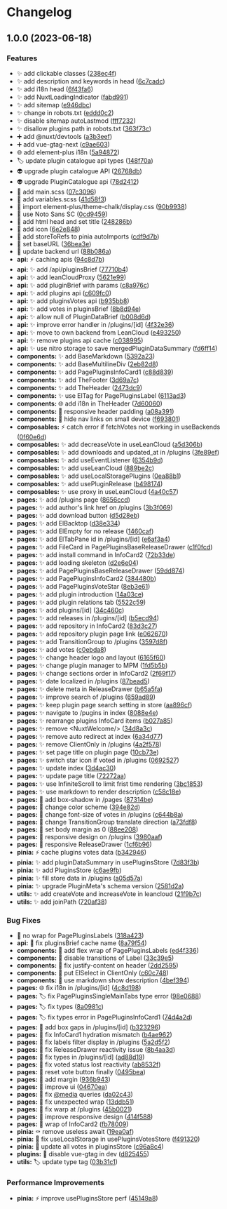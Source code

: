 # Changelog

## 1.0.0 (2023-06-18)


### Features

* ✨ add clickable classes ([238ec4f](https://github.com/AnzhiZhang/MCDReforgedWebsiteFrontend/commit/238ec4fe37fe968da98a3ed9eb0520e348a8f36a))
* ✨ add description and keywords in head ([6c7cadc](https://github.com/AnzhiZhang/MCDReforgedWebsiteFrontend/commit/6c7cadc4501f0a4b0616ffe144b1eda69a8ce3a1))
* ✨ add i18n head ([6f43fa6](https://github.com/AnzhiZhang/MCDReforgedWebsiteFrontend/commit/6f43fa6ba49f7bececd2c05febf9ad7982dc6424))
* ✨ add NuxtLoadingIndicator ([fabd991](https://github.com/AnzhiZhang/MCDReforgedWebsiteFrontend/commit/fabd991a404b2b4ac2e13b34354a46aee31f3900))
* ✨ add sitemap ([e946dbc](https://github.com/AnzhiZhang/MCDReforgedWebsiteFrontend/commit/e946dbc203ab17c4bbca6098b2432dc44fb2a056))
* ✨ change in robots.txt ([eddd0c2](https://github.com/AnzhiZhang/MCDReforgedWebsiteFrontend/commit/eddd0c2b731c587288f91a0b1e72b2a1ef3e4925))
* ✨ disable sitemap autoLastmod ([fff7232](https://github.com/AnzhiZhang/MCDReforgedWebsiteFrontend/commit/fff7232459daf7efb6e32e75b5b4eddc0ceef887))
* ✨ disallow plugins path in robots.txt ([363f73c](https://github.com/AnzhiZhang/MCDReforgedWebsiteFrontend/commit/363f73c62858bdbbeb669d0cc9e9b194cb5bddb4))
* ➕ add @nuxt/devtools ([a3b3eef](https://github.com/AnzhiZhang/MCDReforgedWebsiteFrontend/commit/a3b3eef2e8fd8bd70fc6fdeb0d9aecd67b7d469f))
* ➕ add vue-gtag-next ([c9ae603](https://github.com/AnzhiZhang/MCDReforgedWebsiteFrontend/commit/c9ae603adace6ae9b712551fa41a7c0120a87fcb))
* 🌐 add element-plus i18n ([5a94872](https://github.com/AnzhiZhang/MCDReforgedWebsiteFrontend/commit/5a948723d0d8ab8b734138504c8258ae8358e9b6))
* 🏷️ update plugin catalogue api types ([148f70a](https://github.com/AnzhiZhang/MCDReforgedWebsiteFrontend/commit/148f70a97e236506d7308494fb013817c6217111))
* 👽️ upgrade plugin catalogue API ([26768db](https://github.com/AnzhiZhang/MCDReforgedWebsiteFrontend/commit/26768db387ea9b5edb0c2155adedfe5fe2016d55))
* 👽️ upgrade PluginCatalogue api ([78d2412](https://github.com/AnzhiZhang/MCDReforgedWebsiteFrontend/commit/78d2412b50fbe151fd55eebd342ef9c97668623f))
* 💄 add main.scss ([07c3096](https://github.com/AnzhiZhang/MCDReforgedWebsiteFrontend/commit/07c309603f245c702c669125cb94accd64b84957))
* 💄 add variables.scss ([41d58f3](https://github.com/AnzhiZhang/MCDReforgedWebsiteFrontend/commit/41d58f347a3a65c9e214e5795ff2508125010dd9))
* 💄 import element-plus/theme-chalk/display.css ([90b9938](https://github.com/AnzhiZhang/MCDReforgedWebsiteFrontend/commit/90b9938e32e57fce2ef8e9cd829c12158dbbc198))
* 💄 use Noto Sans SC ([0cd9459](https://github.com/AnzhiZhang/MCDReforgedWebsiteFrontend/commit/0cd94595f47a4fadff7e5e7f26a6731a1ee0652f))
* 🔧 add html head and set title ([248286b](https://github.com/AnzhiZhang/MCDReforgedWebsiteFrontend/commit/248286b061ef67660855b3cae6fba80f5d0dfb90))
* 🔧 add icon ([6e2e848](https://github.com/AnzhiZhang/MCDReforgedWebsiteFrontend/commit/6e2e848f811bb5b2e3fd50aa08b726545859d53a))
* 🔧 add storeToRefs to pinia autoImports ([cdf9d7b](https://github.com/AnzhiZhang/MCDReforgedWebsiteFrontend/commit/cdf9d7bba141573d920803b4d8f265d1ff1c307f))
* 🔧 set baseURL ([36bea3e](https://github.com/AnzhiZhang/MCDReforgedWebsiteFrontend/commit/36bea3e609877556b6621861a9ac85b607c662a5))
* 🔧 update backend url ([88b086a](https://github.com/AnzhiZhang/MCDReforgedWebsiteFrontend/commit/88b086a35ff5416156110054e830b4238f3a4b8d))
* **api:** ⚡️ caching apis ([94c8d7b](https://github.com/AnzhiZhang/MCDReforgedWebsiteFrontend/commit/94c8d7be0fc305cd8374c2dea379d5cd1d60667d))
* **api:** ✨ add /api/pluginsBrief ([77710b4](https://github.com/AnzhiZhang/MCDReforgedWebsiteFrontend/commit/77710b46d42ae059bd939e663ce8ffddc1782e70))
* **api:** ✨ add leanCloudProxy ([5621e99](https://github.com/AnzhiZhang/MCDReforgedWebsiteFrontend/commit/5621e99ef6d69c4d5776ee669c1b072e5142d6c2))
* **api:** ✨ add pluginBrief with params ([c8a976c](https://github.com/AnzhiZhang/MCDReforgedWebsiteFrontend/commit/c8a976ccc31c7e4c5040f1f10ddea3b4885bf982))
* **api:** ✨ add plugins api ([c609fc0](https://github.com/AnzhiZhang/MCDReforgedWebsiteFrontend/commit/c609fc0ada1c755328a1a8496aa3e1efb26f7c18))
* **api:** ✨ add pluginsVotes api ([b935bb8](https://github.com/AnzhiZhang/MCDReforgedWebsiteFrontend/commit/b935bb8f5f8ee38b2a86e09231c638cfe123bcd0))
* **api:** ✨ add votes in pluginsBrief ([8b8d94e](https://github.com/AnzhiZhang/MCDReforgedWebsiteFrontend/commit/8b8d94e0d01e64643bbf4c58bc30a1f2de1abea1))
* **api:** ✨ allow null of PluginDataBrief ([b008d6d](https://github.com/AnzhiZhang/MCDReforgedWebsiteFrontend/commit/b008d6de4bc9581c181f7c78554ecb7644e0474a))
* **api:** ✨ improve error handler in /plugins/[id] ([4f32e36](https://github.com/AnzhiZhang/MCDReforgedWebsiteFrontend/commit/4f32e36f8f1e51fc68060bd5900096130eff4c40))
* **api:** ✨ move to own backend from LeanCloud ([e493250](https://github.com/AnzhiZhang/MCDReforgedWebsiteFrontend/commit/e493250e78fd395574fd16fbb2998dc13067d46f))
* **api:** ✨ remove plugins api cache ([c038995](https://github.com/AnzhiZhang/MCDReforgedWebsiteFrontend/commit/c038995ff4f90a9010fb0a8b099769d3d58593ad))
* **api:** ✨ use nitro storage to save mergedPluginDataSummary ([fd6ff14](https://github.com/AnzhiZhang/MCDReforgedWebsiteFrontend/commit/fd6ff14c814a1e845a253aee32ebac4349b4f875))
* **components:** ✨ add BaseMarkdown ([5392a23](https://github.com/AnzhiZhang/MCDReforgedWebsiteFrontend/commit/5392a23b6e6a015543288126cee8f942177df7ee))
* **components:** ✨ add BaseMultilineDiv ([2eb82d8](https://github.com/AnzhiZhang/MCDReforgedWebsiteFrontend/commit/2eb82d8c4b0117d3f7f01167d5ec8704d0678a1f))
* **components:** ✨ add PagePluginsInfoCard1 ([c88d839](https://github.com/AnzhiZhang/MCDReforgedWebsiteFrontend/commit/c88d8399def1d34c0c87ff8eed8a2b355dcff999))
* **components:** ✨ add TheFooter ([3d69a7c](https://github.com/AnzhiZhang/MCDReforgedWebsiteFrontend/commit/3d69a7c2b16d2d2a016332f16fd888629e799cf3))
* **components:** ✨ add TheHeader ([2473dc9](https://github.com/AnzhiZhang/MCDReforgedWebsiteFrontend/commit/2473dc95472bfa7ca6fe75cc98db3cca3524e469))
* **components:** ✨ use ElTag for PagePluginsLabel ([6113ad3](https://github.com/AnzhiZhang/MCDReforgedWebsiteFrontend/commit/6113ad3da7cf2767ac2414789a5e811a62ebe44d))
* **components:** 🌐 add i18n in TheHeader ([7d60060](https://github.com/AnzhiZhang/MCDReforgedWebsiteFrontend/commit/7d600603453e5a7be5fdbc453c9804ac7851ece8))
* **components:** 💄 responsive header padding ([a08a391](https://github.com/AnzhiZhang/MCDReforgedWebsiteFrontend/commit/a08a391c2e3d1133ef114f2cd039ce50a0292dbf))
* **components:** 📱 hide nav links on small device ([f693801](https://github.com/AnzhiZhang/MCDReforgedWebsiteFrontend/commit/f693801fe979e743a5440a254325c1a484017eff))
* **composables:** ⚡️ catch error if fetchVotes not working in useBackends ([0f60e6d](https://github.com/AnzhiZhang/MCDReforgedWebsiteFrontend/commit/0f60e6dfdd8648220e72147a1d8a84e17e204801))
* **composables:** ✨ add decreaseVote in useLeanCloud ([a5d306b](https://github.com/AnzhiZhang/MCDReforgedWebsiteFrontend/commit/a5d306ba2a3a6d122ec6674ed43203bbf8838c5a))
* **composables:** ✨ add downloads and updated_at in /plugins ([3fe89ef](https://github.com/AnzhiZhang/MCDReforgedWebsiteFrontend/commit/3fe89ef1be8cc731cd4f0aa7ae26ea3fbff416d6))
* **composables:** ✨ add useEventListener ([6354b9d](https://github.com/AnzhiZhang/MCDReforgedWebsiteFrontend/commit/6354b9d6c67057a2bdd7607354bd5399efcc4935))
* **composables:** ✨ add useLeanCloud ([889be2c](https://github.com/AnzhiZhang/MCDReforgedWebsiteFrontend/commit/889be2cf836eb0d756e580e992a24de6d1e175b9))
* **composables:** ✨ add useLocalStoragePlugins ([0ea88b1](https://github.com/AnzhiZhang/MCDReforgedWebsiteFrontend/commit/0ea88b19a78e76c0d331b8ae7a9752dcdaa98f38))
* **composables:** ✨ add usePluginRelease ([b498174](https://github.com/AnzhiZhang/MCDReforgedWebsiteFrontend/commit/b4981744cd1ab44318ba17b2f82f27b5b89f9f22))
* **composables:** ✨ use proxy in useLeanCloud ([4a40c57](https://github.com/AnzhiZhang/MCDReforgedWebsiteFrontend/commit/4a40c57553c4935f50ea2c5c8e544e87b1567893))
* **pages:** ✨ add /plugins page ([8656ccd](https://github.com/AnzhiZhang/MCDReforgedWebsiteFrontend/commit/8656ccd5d5f777711e6123cff52344f60d57b31c))
* **pages:** ✨ add author's link href on /plugins ([3b3f069](https://github.com/AnzhiZhang/MCDReforgedWebsiteFrontend/commit/3b3f069f3fdda3e298071ec81644cd3b1766b23f))
* **pages:** ✨ add download button ([d5d28eb](https://github.com/AnzhiZhang/MCDReforgedWebsiteFrontend/commit/d5d28eb08220a43b85de529d28e9bd9c0fc31f74))
* **pages:** ✨ add ElBacktop ([d38e334](https://github.com/AnzhiZhang/MCDReforgedWebsiteFrontend/commit/d38e334413070bd9a0f4cfeb8a57c81fd01401fe))
* **pages:** ✨ add ElEmpty for no release ([1460caf](https://github.com/AnzhiZhang/MCDReforgedWebsiteFrontend/commit/1460caffa817e4a99b058e28068bf6f612b491d2))
* **pages:** ✨ add ElTabPane id in /plugins/[id] ([e6af3a4](https://github.com/AnzhiZhang/MCDReforgedWebsiteFrontend/commit/e6af3a4c5b81eebf7ae157ca84e16d7725f6702e))
* **pages:** ✨ add FileCard in PagePluginsBaseReleaseDrawer ([c1f0fcd](https://github.com/AnzhiZhang/MCDReforgedWebsiteFrontend/commit/c1f0fcdad09f14651e8c2caa4d02a2bde91912ae))
* **pages:** ✨ add install command in InfoCard2 ([72b33de](https://github.com/AnzhiZhang/MCDReforgedWebsiteFrontend/commit/72b33def52f61fb10fb7ebb381a882a5dd1a4c82))
* **pages:** ✨ add loading skeleton ([d2e6e04](https://github.com/AnzhiZhang/MCDReforgedWebsiteFrontend/commit/d2e6e04af93116807eeb50480b50b0c6dd4a3ae4))
* **pages:** ✨ add PagePluginsBaseReleaseDrawer ([59dd874](https://github.com/AnzhiZhang/MCDReforgedWebsiteFrontend/commit/59dd874b6633234e7796871005ed1518ebce803b))
* **pages:** ✨ add PagePluginsInfoCard2 ([384480b](https://github.com/AnzhiZhang/MCDReforgedWebsiteFrontend/commit/384480b07708d5f5444727ccf4bd3bca4cf1d470))
* **pages:** ✨ add PagePluginsVoteStar ([8eb3e61](https://github.com/AnzhiZhang/MCDReforgedWebsiteFrontend/commit/8eb3e6163b681121aac2232cbf970a47551bd842))
* **pages:** ✨ add plugin introduction ([14a03ce](https://github.com/AnzhiZhang/MCDReforgedWebsiteFrontend/commit/14a03cef75a602fa34db9fa3d2f39aed602d1446))
* **pages:** ✨ add plugin relations tab ([5522c59](https://github.com/AnzhiZhang/MCDReforgedWebsiteFrontend/commit/5522c59e51faf26155fc74a0481c7eafc041d538))
* **pages:** ✨ add plugins/[id] ([34c460c](https://github.com/AnzhiZhang/MCDReforgedWebsiteFrontend/commit/34c460c4b2367097400d2a7fb3fb1c9e9436088d))
* **pages:** ✨ add releases in /plugins/[id] ([b5ecd94](https://github.com/AnzhiZhang/MCDReforgedWebsiteFrontend/commit/b5ecd9471c249c545f1fa569d435c99d61ee686d))
* **pages:** ✨ add repository in InfoCard2 ([83d3c27](https://github.com/AnzhiZhang/MCDReforgedWebsiteFrontend/commit/83d3c27ab316ea7fbe515ee55f005f797ac6a5bf))
* **pages:** ✨ add repository plugin page link ([e062670](https://github.com/AnzhiZhang/MCDReforgedWebsiteFrontend/commit/e062670fc87f7f41d1b2528fc49dbfd96e2f77c3))
* **pages:** ✨ add TransitionGroup to /plugins ([3597d8f](https://github.com/AnzhiZhang/MCDReforgedWebsiteFrontend/commit/3597d8f80aef3ad34bb2e9a27c7d604a04b242a4))
* **pages:** ✨ add votes ([c0ebda8](https://github.com/AnzhiZhang/MCDReforgedWebsiteFrontend/commit/c0ebda8e69d7eaa7ce826cc7de1cd2605ccffd1f))
* **pages:** ✨ change header logo and layout ([6165f60](https://github.com/AnzhiZhang/MCDReforgedWebsiteFrontend/commit/6165f604240753e370223b4193f75b67f0cfbeca))
* **pages:** ✨ change plugin manager to MPM ([1fd5b5b](https://github.com/AnzhiZhang/MCDReforgedWebsiteFrontend/commit/1fd5b5b166a9448e9adf0443114307e67f3f04e8))
* **pages:** ✨ change sections order in InfoCard2 ([2f69f17](https://github.com/AnzhiZhang/MCDReforgedWebsiteFrontend/commit/2f69f17982bb9498915a1b98a71cb2a85f62c9f6))
* **pages:** ✨ date localized in /plugins ([87bead5](https://github.com/AnzhiZhang/MCDReforgedWebsiteFrontend/commit/87bead545ea85b9e2f13274a3a7e259ebc3f756e))
* **pages:** ✨ delete meta in ReleaseDrawer ([b65a5fa](https://github.com/AnzhiZhang/MCDReforgedWebsiteFrontend/commit/b65a5fac119dea0ae8ab3353396a8fdd1a89aec2))
* **pages:** ✨ improve search of /plugins ([659ad89](https://github.com/AnzhiZhang/MCDReforgedWebsiteFrontend/commit/659ad897dda58fc06d7b6a0561e781f333be79fc))
* **pages:** ✨ keep plugin page search setting in store ([aa896cf](https://github.com/AnzhiZhang/MCDReforgedWebsiteFrontend/commit/aa896cfae70de02967cd0d49321900549763540c))
* **pages:** ✨ navigate to /pugins in index ([8088e4e](https://github.com/AnzhiZhang/MCDReforgedWebsiteFrontend/commit/8088e4e4fbe473550bbcb9ee564d830bdc22ac16))
* **pages:** ✨ rearrange plugins InfoCard items ([b027a85](https://github.com/AnzhiZhang/MCDReforgedWebsiteFrontend/commit/b027a857a8bb1c473ec116e9df05dee1cdb7c420))
* **pages:** ✨ remove &lt;NuxtWelcome/&gt; ([34d8a3c](https://github.com/AnzhiZhang/MCDReforgedWebsiteFrontend/commit/34d8a3c0e11f84ae7316101bb16a22c27d15059c))
* **pages:** ✨ remove auto redirect at index ([6a34d77](https://github.com/AnzhiZhang/MCDReforgedWebsiteFrontend/commit/6a34d774943661865afc5434c641a5e8b944aec9))
* **pages:** ✨ remove ClientOnly in /plugins ([4a2f578](https://github.com/AnzhiZhang/MCDReforgedWebsiteFrontend/commit/4a2f578e1a0593fd83592d60d50f270de267a68c))
* **pages:** ✨ set page title on plugin page ([10cb73e](https://github.com/AnzhiZhang/MCDReforgedWebsiteFrontend/commit/10cb73efe00402972085ecb49976719859d87fbc))
* **pages:** ✨ switch star icon if voted in /plugins ([0692527](https://github.com/AnzhiZhang/MCDReforgedWebsiteFrontend/commit/06925276d7c763ea9873ec0ff79bfac7dfc04275))
* **pages:** ✨ update index ([3d4ac30](https://github.com/AnzhiZhang/MCDReforgedWebsiteFrontend/commit/3d4ac30312ff1750ffcd35cc9a16e8e8d5846725))
* **pages:** ✨ update page title ([72272aa](https://github.com/AnzhiZhang/MCDReforgedWebsiteFrontend/commit/72272aa58caa30ca95add54309ece7a3fa975cda))
* **pages:** ✨ use InfiniteScroll to limit frist time rendering ([3bc1853](https://github.com/AnzhiZhang/MCDReforgedWebsiteFrontend/commit/3bc1853523c0e9e5c157fc0309020117c74ba2d8))
* **pages:** ✨ use markdown to render description ([c58c18e](https://github.com/AnzhiZhang/MCDReforgedWebsiteFrontend/commit/c58c18ec2147a69bf1cc321a9f01992b7cc15050))
* **pages:** 💄 add box-shadow in /pages ([87314be](https://github.com/AnzhiZhang/MCDReforgedWebsiteFrontend/commit/87314be4a33b505bf53d4dfc6daf313b486fde4b))
* **pages:** 💄 change color scheme ([394e82d](https://github.com/AnzhiZhang/MCDReforgedWebsiteFrontend/commit/394e82df844b19cdb6c9902b22ef8b3be4a7fef1))
* **pages:** 💄 change font-size of votes in /plugins ([c644b8a](https://github.com/AnzhiZhang/MCDReforgedWebsiteFrontend/commit/c644b8ace3f08f3b64be4a4feac8edaadb83341f))
* **pages:** 💄 change TransitionGroup translate direction ([a73fdf8](https://github.com/AnzhiZhang/MCDReforgedWebsiteFrontend/commit/a73fdf8dcc2eb1dd647a2383b94a4a60c06635c3))
* **pages:** 💄 set body margin as 0 ([88ee208](https://github.com/AnzhiZhang/MCDReforgedWebsiteFrontend/commit/88ee208af46b92d2653f058568766813cc67474b))
* **pages:** 📱 responsive design on /plugins ([3980aaf](https://github.com/AnzhiZhang/MCDReforgedWebsiteFrontend/commit/3980aafdb5098e68bf1aff0e9779aae3bf7268e3))
* **pages:** 📱 responsive ReleaseDrawer ([1cf6b96](https://github.com/AnzhiZhang/MCDReforgedWebsiteFrontend/commit/1cf6b96077df0a5b7cee924a20e8e380e8223737))
* **pinia:** ⚡️ cache plugins votes data ([b342946](https://github.com/AnzhiZhang/MCDReforgedWebsiteFrontend/commit/b34294610a332069a4661c52251f0db8134f4736))
* **pinia:** ✨ add pluginDataSummary in usePluginsStore ([7d83f3b](https://github.com/AnzhiZhang/MCDReforgedWebsiteFrontend/commit/7d83f3b98bea0df39d26f040b0689739fdcb0944))
* **pinia:** ✨ add PluginsStore ([c6ae9fb](https://github.com/AnzhiZhang/MCDReforgedWebsiteFrontend/commit/c6ae9fbe7fb8abed0723c8ecd8bbc1ee7aef268e))
* **pinia:** ✨ fill store data in /plugins ([a05d57a](https://github.com/AnzhiZhang/MCDReforgedWebsiteFrontend/commit/a05d57a5c955a8316b29be9dd0de0906530dfb56))
* **pinia:** ✨ upgrade PluginMeta's schema version ([2581d2a](https://github.com/AnzhiZhang/MCDReforgedWebsiteFrontend/commit/2581d2a59c3724d045f6e5a1f14501935cc81e15))
* **utils:** ✨ add createVote and increaseVote in leancloud ([21f9b7c](https://github.com/AnzhiZhang/MCDReforgedWebsiteFrontend/commit/21f9b7ca7cdc6dd68a99d76abb230b4e931b8d90))
* **utils:** ✨ add joinPath ([720af38](https://github.com/AnzhiZhang/MCDReforgedWebsiteFrontend/commit/720af3809b0f1290d09fdc3e3d39b6ea82914e1a))


### Bug Fixes

* 📱 no wrap for PagePluginsLabels ([318a423](https://github.com/AnzhiZhang/MCDReforgedWebsiteFrontend/commit/318a423222381364111036bf010e761fe1ad9d8e))
* **api:** 🐛 fix pluginsBrief cache name ([8a79f54](https://github.com/AnzhiZhang/MCDReforgedWebsiteFrontend/commit/8a79f540ee0f98c2548313e3850318a1f2386943))
* **components:** 🐛 add flex wrap of PagePluginsLabels ([ed4f336](https://github.com/AnzhiZhang/MCDReforgedWebsiteFrontend/commit/ed4f3362bd317f0f21b85173de9a4ab19f835238))
* **components:** 🐛 disable transitions of Label ([33c39e5](https://github.com/AnzhiZhang/MCDReforgedWebsiteFrontend/commit/33c39e50384395d89ed9fbfa6fed2ca40011d886))
* **components:** 🐛 fix justify-content on header ([2dd2595](https://github.com/AnzhiZhang/MCDReforgedWebsiteFrontend/commit/2dd2595e98626141efcce7bca697110206a3e0aa))
* **components:** 🐛 put ElSelect in ClientOnly ([c60c748](https://github.com/AnzhiZhang/MCDReforgedWebsiteFrontend/commit/c60c748c82b33ef4abf8dc95d5cacd4da8a6e5a5))
* **components:** 🐛 use markdown show description ([4bef394](https://github.com/AnzhiZhang/MCDReforgedWebsiteFrontend/commit/4bef394f10bf13f0767dd96b36158235ddc109e6))
* **pages:** 🌐 fix i18n in /plugins/[id] ([4c8d198](https://github.com/AnzhiZhang/MCDReforgedWebsiteFrontend/commit/4c8d1985d26289d0318b2c15b06ed7ef81178d63))
* **pages:** 🏷️ fix PagePluginsSingleMainTabs type error ([98e0688](https://github.com/AnzhiZhang/MCDReforgedWebsiteFrontend/commit/98e06886f8bdd6da26637413b2290fb9c908f2a9))
* **pages:** 🏷️ fix types ([8a0981c](https://github.com/AnzhiZhang/MCDReforgedWebsiteFrontend/commit/8a0981ce6ba11c2be291f3b1779117b591e9cc0d))
* **pages:** 🏷️ fix types error in PagePluginsInfoCard1 ([74d4a2d](https://github.com/AnzhiZhang/MCDReforgedWebsiteFrontend/commit/74d4a2d4867e319a035ed3d4f33ac74027231490))
* **pages:** 🐛 add box gaps in /plugins/[id] ([b323296](https://github.com/AnzhiZhang/MCDReforgedWebsiteFrontend/commit/b3232963d366f142147d73e10181f51d2cbfc089))
* **pages:** 🐛 fix InfoCard1 hydration mismatch ([b4ae962](https://github.com/AnzhiZhang/MCDReforgedWebsiteFrontend/commit/b4ae962807156c4b40101d1352448e50e0cf2f2c))
* **pages:** 🐛 fix labels filter display in /plugins ([5a2d5f2](https://github.com/AnzhiZhang/MCDReforgedWebsiteFrontend/commit/5a2d5f2e4ff8745fc4d751bd0618e96ca1c85ad9))
* **pages:** 🐛 fix ReleaseDrawer reactivity issue ([8b4aa3d](https://github.com/AnzhiZhang/MCDReforgedWebsiteFrontend/commit/8b4aa3d9ca31578ca5ad0d75f73c8e0315f8651f))
* **pages:** 🐛 fix types in /plugins/[id] ([ad88d19](https://github.com/AnzhiZhang/MCDReforgedWebsiteFrontend/commit/ad88d198cd5d6243ba829a749dd7be069c3f0dfe))
* **pages:** 🐛 fix voted status lost reactivity ([ab8532f](https://github.com/AnzhiZhang/MCDReforgedWebsiteFrontend/commit/ab8532f8bb10238e2cdbdfec47fc16fae7fe8246))
* **pages:** 🐛 reset vote button finally ([0495bea](https://github.com/AnzhiZhang/MCDReforgedWebsiteFrontend/commit/0495bea34d7d2bfec02a0a573a7f191d672b0dc6))
* **pages:** 💄 add margin ([936b943](https://github.com/AnzhiZhang/MCDReforgedWebsiteFrontend/commit/936b94372ce22dc4793e41696c35c683aa0e8c1f))
* **pages:** 💄 improve ui ([04670ea](https://github.com/AnzhiZhang/MCDReforgedWebsiteFrontend/commit/04670ea58ad456c362c670e2e2a04d1810a0dd02))
* **pages:** 📱 fix [@media](https://github.com/media) queries ([da02c43](https://github.com/AnzhiZhang/MCDReforgedWebsiteFrontend/commit/da02c43fa22271228fe1a5f84842552c2d16bb22))
* **pages:** 📱 fix unexpected wrap ([13ddb51](https://github.com/AnzhiZhang/MCDReforgedWebsiteFrontend/commit/13ddb513f94f5aae1ec1b1c1a71ed9ceb9252f89))
* **pages:** 📱 fix warp at /plugins ([45b0021](https://github.com/AnzhiZhang/MCDReforgedWebsiteFrontend/commit/45b002184b960a6492de66f3adaf8ace14130d3e))
* **pages:** 📱 improve responsive design ([414f588](https://github.com/AnzhiZhang/MCDReforgedWebsiteFrontend/commit/414f588029ce785c8a54119e6066b859ce3b5fa0))
* **pages:** 📱 wrap of InfoCard2 ([fb78009](https://github.com/AnzhiZhang/MCDReforgedWebsiteFrontend/commit/fb780093765e73012ef7846a5bee547bcd7189b7))
* **pinia:** ⚰️ remove useless await ([19ea0af](https://github.com/AnzhiZhang/MCDReforgedWebsiteFrontend/commit/19ea0afe47feb09d0bcf13d2f11d9a56f944a27d))
* **pinia:** 🐛 fix useLocalStorage in usePluginsVotesStore ([f491320](https://github.com/AnzhiZhang/MCDReforgedWebsiteFrontend/commit/f4913203a4d0e6e16e8bf1427f006989da40e2e7))
* **pinia:** 🐛 update all votes in pluginsStore ([c96a8c4](https://github.com/AnzhiZhang/MCDReforgedWebsiteFrontend/commit/c96a8c4b770b578e069ef1696e1ea91a0383cf34))
* **plugins:** 🐛 disable vue-gtag in dev ([d825455](https://github.com/AnzhiZhang/MCDReforgedWebsiteFrontend/commit/d8254554dd1eff40a1f080c6d1254eb224f6452e))
* **utils:** 🏷️ update type tag ([03b31c1](https://github.com/AnzhiZhang/MCDReforgedWebsiteFrontend/commit/03b31c1d797504decc4854568bd116de7a74ccb4))


### Performance Improvements

* **pinia:** ⚡️ improve usePluginsStore perf ([45149a8](https://github.com/AnzhiZhang/MCDReforgedWebsiteFrontend/commit/45149a8d7cfa207c7e435b2f2d979a0a27dadbc1))
